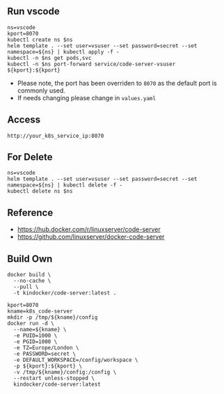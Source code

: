 ## Run vscode
```
ns=vscode
kport=8070
kubectl create ns $ns
helm template . --set user=vsuser --set password=secret --set namespace=${ns} | kubectl apply -f -
kubectl -n $ns get pods,svc
kubectl -n $ns port-forward service/code-server-vsuser ${kport}:${kport}
```
- Please note, the port has been overriden to `8070` as the default port is commonly used.
- If needs changing please change in `values.yaml`

## Access
```
http://your_k8s_service_ip:8070
```


## For Delete
```
ns=vscode
helm template . --set user=vsuser --set password=secret --set namespace=${ns} | kubectl delete -f -
kubectl delete ns $ns
```



## Reference
- https://hub.docker.com/r/linuxserver/code-server
- https://github.com/linuxserver/docker-code-server


## Build Own
```
docker build \
  --no-cache \
  --pull \
  -t kindocker/code-server:latest .
```

```
kport=8070
kname=k8s_code-server
mkdir -p /tmp/${kname}/config
docker run -d \
  --name=${kname} \
  -e PUID=1000 \
  -e PGID=1000 \
  -e TZ=Europe/London \
  -e PASSWORD=secret \
  -e DEFAULT_WORKSPACE=/config/workspace \
  -p ${kport}:${kport} \
  -v /tmp/${kname}/config:/config \
  --restart unless-stopped \
  kindocker/code-server:latest
  ```